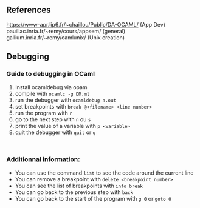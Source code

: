 ## References
https://www-apr.lip6.fr/~chaillou/Public/DA-OCAML/  (App Dev)  
pauillac.inria.fr/~remy/cours/appsem/  (general)
gallium.inria.fr/~remy/camlunix/ (Unix creation)  

## Debugging
### Guide to debugging in OCaml
1) Install ocamldebug via opam
2) compile with `ocamlc -g DM.ml`
3) run the debugger with `ocamldebug a.out`
4) set breakpoints with `break @<filename> <line number>`
5) run the program with `r`
6) go to the next step with `n` ou `s`
7) print the value of a variable with `p <variable>`
8) quit the debugger with `quit` or `q`

&nbsp;
### Additionnal information:
- You can use the command `list` to see the code around the current line
- You can remove a breakpoint with `delete <breakpoint number>`
- You can see the list of breakpoints with `info break`
- You can go back to the previous step with `back`
- You can go back to the start of the program with `g 0` or `goto 0`
